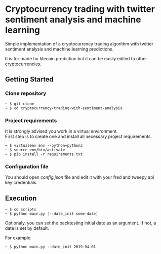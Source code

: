 # Cryptocurrency trading with twitter sentiment analysis and machine learning

Simple implementation of a cryptocurrency trading algorithm with twitter sentiment analysis and machine learning predictions.

It is for made for litecoin prediction but it can be easily edited to other cryptocurrencies. 

## Getting Started

### Clone repository

    ~ $ git clone 
    ~ $ cd cryptocurrency-trading-with-sentiment-analysis

### Project requirements 

It is strongly advised you work in a virtual environment.\
First step is to create one and install all necessary project requirements.
       
    ~ $ virtualenv env --python=python3
    ~ $ source env/bin/activate
    ~ $ pip install -r requirements.txt
    
### Configuration file

You should open _config.json_ file and edit it with your fred and tweepy api key credentials. 

## Execution

    ~ $ cd scripts
    ~ $ python main.py [--date_init some-date]
    
Optionaly, you can set the backtesting initial date as an argument. If not, a date is set by default.

For example:

    ~ $ python main.py --date_init 2019-04-01


